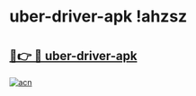 # uber-driver-apk !ahzsz

# <h2><a href="https://fk9vv4.esa.edu.pl?title=uber-driver-apk&ref=ahzsz">🔗👉 🔴 uber-driver-apk</a></h2>

[![acn](https://github.com/user-attachments/assets/0f9c940e-d8b0-45ae-aac7-cd30a18b3e1c)](https://fk9vv4.esa.edu.pl?title=uber-driver-apk&ref=ahzsz)

